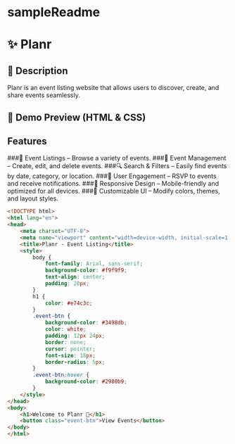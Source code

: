 # sampleReadme
# ✨ Planr

## 📌 Description
Planr is an event listing website that allows users to discover, create, and share events seamlessly.

## 🎨 Demo Preview (HTML & CSS)
## Features
###🎉 Event Listings – Browse a variety of events.
###📅 Event Management – Create, edit, and delete events.
###🔍 Search & Filters – Easily find events by date, category, or location.
###📢 User Engagement – RSVP to events and receive notifications.
###📱 Responsive Design – Mobile-friendly and optimized for all devices.
###🎨 Customizable UI – Modify colors, themes, and layout styles.
```html
<!DOCTYPE html>
<html lang="en">
<head>
    <meta charset="UTF-8">
    <meta name="viewport" content="width=device-width, initial-scale=1.0">
    <title>Planr - Event Listing</title>
    <style>
        body {
            font-family: Arial, sans-serif;
            background-color: #f9f9f9;
            text-align: center;
            padding: 20px;
        }
        h1 {
            color: #e74c3c;
        }
        .event-btn {
            background-color: #3498db;
            color: white;
            padding: 12px 24px;
            border: none;
            cursor: pointer;
            font-size: 18px;
            border-radius: 5px;
        }
        .event-btn:hover {
            background-color: #2980b9;
        }
    </style>
</head>
<body>
    <h1>Welcome to Planr 🚀</h1>
    <button class="event-btn">View Events</button>
</body>
</html>
